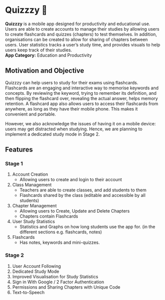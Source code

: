 # Quizzzy 📖
**Quizzzy** is a mobile app designed for productivity and educational use. Users are able to create accounts to manage their studies by allowing users to create flashcards and quizzes (chapters) to test themselves. In addition, organisations can be created to allow for sharing of chapters between users. User statistics tracks a user’s study time, and provides visuals to help users keep track of their studies.  
**App Category:** Education and Productivity  

## Motivation and Objective
Quizzzy can help users to study for their exams using flashcards. Flashcards are an engaging and interactive way to memorise keywords and concepts. By reviewing the keyword, trying to remember its definition, and then flipping the flashcard over, revealing the actual answer, helps memory retention. A flashcard app also allows users to access their flashcards from anywhere, as long as they have their mobile phone. This makes it convenient and portable. 

However, we also acknowledge the issues of having it on a mobile device: users may get distracted when studying. Hence, we are planning to implement a dedicated study mode in Stage 2.

## Features
### Stage 1
1. Account Creation
    - Allowing users to create and login to their account
2. Class Management
    - Teachers are able to create classes, and add students to them
    - Flashcards shared by the class (editable and accessible by all students)
3. Chapter Management
    - Allowing users to Create, Update and Delete Chapters
    - Chapters contain Flashcards
4. User Study Statistics
    - Statistics and Graphs on how long students use the app for. (in the different sections e.g. flashcards, notes)
5. Flashcards
    - Has notes, keywords and mini-quizzes.

### Stage 2
1. User Account Following
2. Dedicated Study Mode
3. Improved Visualisation for Study Statistics
4. Sign in With Google / 2 Factor Authentication
5. Permissions and Sharing Chapters with Unique Code
6. Text-to-Speech